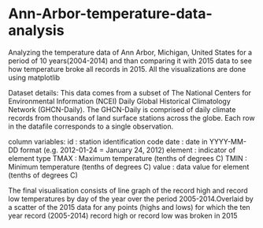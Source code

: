 # Ann-Arbor-temperature-data-analysis
Analyzing the temperature data of Ann Arbor, Michigan, United States for a period of 10 years(2004-2014) and than comparing it with 2015 data to see how temperature broke all records in 2015. All the visualizations are done using matplotlib

Dataset details:
This data comes from a subset of The National Centers for Environmental Information (NCEI) Daily Global Historical Climatology Network (GHCN-Daily). The GHCN-Daily is comprised of daily climate records from thousands of land surface stations across the globe.
Each row in the datafile corresponds to a single observation.

column variables: 
id : station identification code 
date : date in YYYY-MM-DD format (e.g. 2012-01-24 = January 24, 2012)
element : indicator of element type 
TMAX : Maximum temperature (tenths of degrees C) 
TMIN : Minimum temperature (tenths of degrees C) 
value : data value for element (tenths of degrees C)

The final visualisation consists of line graph of the record high and record low temperatures by day of the year over the period 2005-2014.Overlaid by a scatter of the 2015 data for any points (highs and lows) for which the ten year record (2005-2014) record high or record low was broken in 2015
